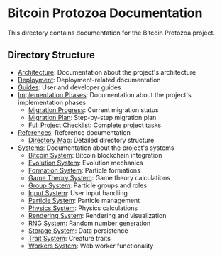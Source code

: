 # Bitcoin Protozoa Documentation

This directory contains documentation for the Bitcoin Protozoa project.

## Directory Structure

- [Architecture](https://github.com/BTCEnoch/protozoa_btc/tree/main/docs/architecture): Documentation about the project's architecture
- [Deployment](https://github.com/BTCEnoch/protozoa_btc/tree/main/docs/deployment): Deployment-related documentation
- [Guides](https://github.com/BTCEnoch/protozoa_btc/tree/main/docs/guides): User and developer guides
- [Implementation Phases](https://github.com/BTCEnoch/protozoa_btc/tree/main/docs/implementation_phases): Documentation about the project's implementation phases
  - [Migration Progress](https://github.com/BTCEnoch/protozoa_btc/blob/main/docs/implementation_phases/migration_progress.md): Current migration status
  - [Migration Plan](https://github.com/BTCEnoch/protozoa_btc/blob/main/docs/implementation_phases/migration_plan.md): Step-by-step migration plan
  - [Full Project Checklist](https://github.com/BTCEnoch/protozoa_btc/blob/main/docs/implementation_phases/full_project_checklist.md): Complete project tasks
- [References](https://github.com/BTCEnoch/protozoa_btc/tree/main/docs/references): Reference documentation
  - [Directory Map](https://github.com/BTCEnoch/protozoa_btc/blob/main/docs/references/directory_map.md): Detailed directory structure
- [Systems](https://github.com/BTCEnoch/protozoa_btc/tree/main/docs/systems): Documentation about the project's systems
  - [Bitcoin System](https://github.com/BTCEnoch/protozoa_btc/tree/main/docs/systems/bitcoin): Bitcoin blockchain integration
  - [Evolution System](https://github.com/BTCEnoch/protozoa_btc/tree/main/docs/systems/evolution): Evolution mechanics
  - [Formation System](https://github.com/BTCEnoch/protozoa_btc/tree/main/docs/systems/formation): Particle formations
  - [Game Theory System](https://github.com/BTCEnoch/protozoa_btc/tree/main/docs/systems/game_theory): Game theory calculations
  - [Group System](https://github.com/BTCEnoch/protozoa_btc/tree/main/docs/systems/group): Particle groups and roles
  - [Input System](https://github.com/BTCEnoch/protozoa_btc/tree/main/docs/systems/input): User input handling
  - [Particle System](https://github.com/BTCEnoch/protozoa_btc/tree/main/docs/systems/particle): Particle management
  - [Physics System](https://github.com/BTCEnoch/protozoa_btc/tree/main/docs/systems/physics): Physics calculations
  - [Rendering System](https://github.com/BTCEnoch/protozoa_btc/tree/main/docs/systems/rendering): Rendering and visualization
  - [RNG System](https://github.com/BTCEnoch/protozoa_btc/tree/main/docs/systems/rng): Random number generation
  - [Storage System](https://github.com/BTCEnoch/protozoa_btc/tree/main/docs/systems/storage): Data persistence
  - [Trait System](https://github.com/BTCEnoch/protozoa_btc/tree/main/docs/systems/trait): Creature traits
  - [Workers System](https://github.com/BTCEnoch/protozoa_btc/tree/main/docs/systems/workers): Web worker functionality
